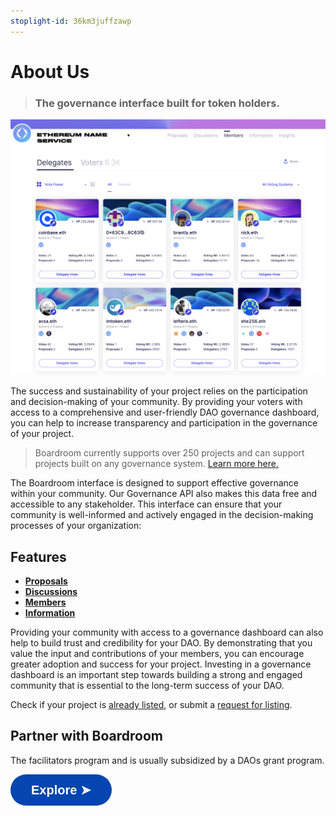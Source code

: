 ```yaml
---
stoplight-id: 36km3juffzawp
---
```


# About Us
<!-- theme: info -->
> ### The governance interface built for token holders.
![image.png](../../assets/images/image-35.png)

The success and sustainability of your project relies on the participation and decision-making of your community. By providing your voters with access to a comprehensive and user-friendly DAO governance dashboard, you can help to increase transparency and participation in the governance of your project.

> Boardroom currently supports over 250 projects and can support projects built on any governance system. [Learn more here.](../2-protocols.md)

The Boardroom interface is designed to support effective governance within your community. Our Governance API also makes this data free and accessible to any stakeholder. This interface can ensure that your community is well-informed and actively engaged in the decision-making processes of your organization:

## Features
- [**Proposals**](proposals.md)
- [**Discussions**](discussions.md)
- [**Members**](Features/members.md)
- [**Information**](information.md)


Providing your community with access to a governance dashboard can also help to build trust and credibility for your DAO. By demonstrating that you value the input and contributions of your members, you can encourage greater adoption and success for your project. Investing in a governance dashboard is an important step towards building a strong and engaged community that is essential to the long-term success of your DAO.

Check if your project is [already listed](../2-protocols.md), or submit a [request for listing](../adding-your-project/2.-submit-your-metadata.md). 

## Partner with Boardroom
The facilitators program and is usually subsidized by a DAOs grant program. 

<a href="https://boardroom-live-integrations.netlify.app/integrations" target='_blank'><button style="all:unset;font-family:Helvetica,Arial,sans-serif;display:inline-block;max-width:100%;white-space:nowrap;overflow:hidden;text-overflow:ellipsis;background-color:#0445AF;color:#FFFFFF;font-size:20px;border-radius:25px;padding:0 33px;font-weight:bold;height:50px;cursor:pointer;line-height:50px;text-align:center;margin:0;text-decoration:none;">Explore ➤</button><a/>